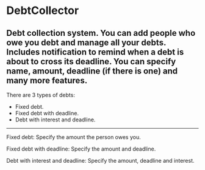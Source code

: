 # DebtCollector

Debt collection system.
You can add people who owe you debt and manage all your debts.
Includes notification to remind when a debt is about to cross its deadline.
You can specify name, amount, deadline (if there is one) and many more features.
-------------------------------------------------------------------------------------
There are 3 types of debts:
- Fixed debt.
- Fixed debt with deadline.
- Debt with interest and deadline.
-------------------------------------------------------------------------------------
Fixed debt:
Specify the amount the person owes you.

Fixed debt with deadline:
Specify the amount and deadline.

Debt with interest and deadline:
Specify the amount, deadline and interest.
